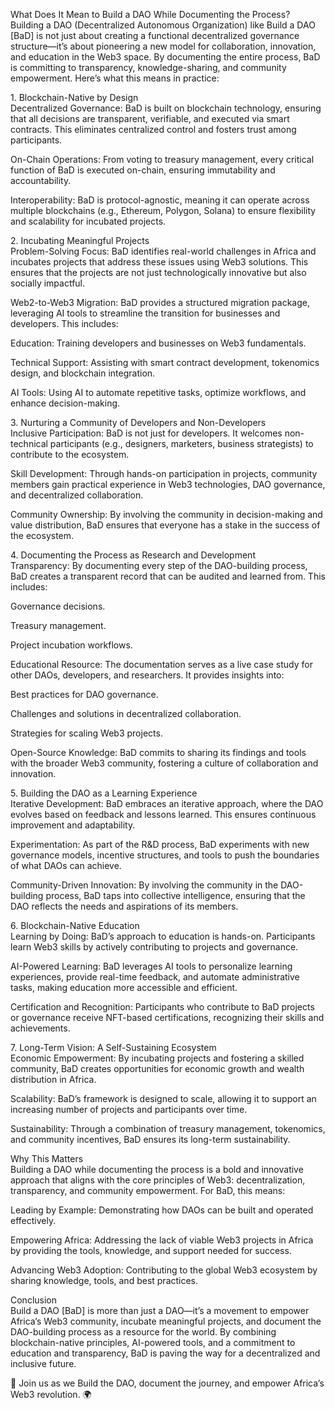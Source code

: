 What Does It Mean to Build a DAO While Documenting the Process?  
Building a DAO (Decentralized Autonomous Organization) like Build a DAO \[BaD\] is not just about creating a functional decentralized governance structure—it’s about pioneering a new model for collaboration, innovation, and education in the Web3 space. By documenting the entire process, BaD is committing to transparency, knowledge-sharing, and community empowerment. Here’s what this means in practice:

1\. Blockchain-Native by Design  
Decentralized Governance: BaD is built on blockchain technology, ensuring that all decisions are transparent, verifiable, and executed via smart contracts. This eliminates centralized control and fosters trust among participants.

On-Chain Operations: From voting to treasury management, every critical function of BaD is executed on-chain, ensuring immutability and accountability.

Interoperability: BaD is protocol-agnostic, meaning it can operate across multiple blockchains (e.g., Ethereum, Polygon, Solana) to ensure flexibility and scalability for incubated projects.

2\. Incubating Meaningful Projects  
Problem-Solving Focus: BaD identifies real-world challenges in Africa and incubates projects that address these issues using Web3 solutions. This ensures that the projects are not just technologically innovative but also socially impactful.

Web2-to-Web3 Migration: BaD provides a structured migration package, leveraging AI tools to streamline the transition for businesses and developers. This includes:

Education: Training developers and businesses on Web3 fundamentals.

Technical Support: Assisting with smart contract development, tokenomics design, and blockchain integration.

AI Tools: Using AI to automate repetitive tasks, optimize workflows, and enhance decision-making.

3\. Nurturing a Community of Developers and Non-Developers  
Inclusive Participation: BaD is not just for developers. It welcomes non-technical participants (e.g., designers, marketers, business strategists) to contribute to the ecosystem.

Skill Development: Through hands-on participation in projects, community members gain practical experience in Web3 technologies, DAO governance, and decentralized collaboration.

Community Ownership: By involving the community in decision-making and value distribution, BaD ensures that everyone has a stake in the success of the ecosystem.

4\. Documenting the Process as Research and Development  
Transparency: By documenting every step of the DAO-building process, BaD creates a transparent record that can be audited and learned from. This includes:

Governance decisions.

Treasury management.

Project incubation workflows.

Educational Resource: The documentation serves as a live case study for other DAOs, developers, and researchers. It provides insights into:

Best practices for DAO governance.

Challenges and solutions in decentralized collaboration.

Strategies for scaling Web3 projects.

Open-Source Knowledge: BaD commits to sharing its findings and tools with the broader Web3 community, fostering a culture of collaboration and innovation.

5\. Building the DAO as a Learning Experience  
Iterative Development: BaD embraces an iterative approach, where the DAO evolves based on feedback and lessons learned. This ensures continuous improvement and adaptability.

Experimentation: As part of the R\&D process, BaD experiments with new governance models, incentive structures, and tools to push the boundaries of what DAOs can achieve.

Community-Driven Innovation: By involving the community in the DAO-building process, BaD taps into collective intelligence, ensuring that the DAO reflects the needs and aspirations of its members.

6\. Blockchain-Native Education  
Learning by Doing: BaD’s approach to education is hands-on. Participants learn Web3 skills by actively contributing to projects and governance.

AI-Powered Learning: BaD leverages AI tools to personalize learning experiences, provide real-time feedback, and automate administrative tasks, making education more accessible and efficient.

Certification and Recognition: Participants who contribute to BaD projects or governance receive NFT-based certifications, recognizing their skills and achievements.

7\. Long-Term Vision: A Self-Sustaining Ecosystem  
Economic Empowerment: By incubating projects and fostering a skilled community, BaD creates opportunities for economic growth and wealth distribution in Africa.

Scalability: BaD’s framework is designed to scale, allowing it to support an increasing number of projects and participants over time.

Sustainability: Through a combination of treasury management, tokenomics, and community incentives, BaD ensures its long-term sustainability.

Why This Matters  
Building a DAO while documenting the process is a bold and innovative approach that aligns with the core principles of Web3: decentralization, transparency, and community empowerment. For BaD, this means:

Leading by Example: Demonstrating how DAOs can be built and operated effectively.

Empowering Africa: Addressing the lack of viable Web3 projects in Africa by providing the tools, knowledge, and support needed for success.

Advancing Web3 Adoption: Contributing to the global Web3 ecosystem by sharing knowledge, tools, and best practices.

Conclusion  
Build a DAO \[BaD\] is more than just a DAO—it’s a movement to empower Africa’s Web3 community, incubate meaningful projects, and document the DAO-building process as a resource for the world. By combining blockchain-native principles, AI-powered tools, and a commitment to education and transparency, BaD is paving the way for a decentralized and inclusive future.

🚀 Join us as we Build the DAO, document the journey, and empower Africa’s Web3 revolution. 🌍
